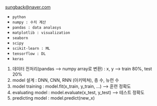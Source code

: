 sungback@naver.com



* `python`
* `numpy : 수치 계산`
* `pandas : data analasys`
* `matplotlib : visualization`
* `seaborn`
* `scipy`
* `scikit-learn : ML`
* `tensorflow : DL`
* `keras`



1. 데이터 전처리(pandas --> numpy array로 변환) : x, y --> train 80%, test 20%
2. model 설계 : DNN, CNN, RNN (아키텍쳐), 층 수, 뉴런 수
3. model training : model.fit(x_train, y_train, ...) --> 훈련 정확도
4. evaluating model : model.evaluate(x_test, y_test) --> 테스트 정확도
5. predicting model : model.predict(new_x)

